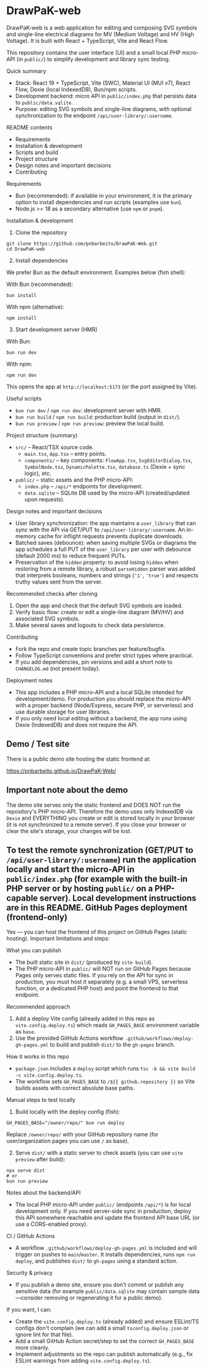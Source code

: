 # DrawPaK-web

DrawPaK-web is a web application for editing and composing SVG symbols and single-line electrical diagrams for MV (Medium Voltage) and HV (High Voltage). It is built with React + TypeScript, Vite and React Flow.

This repository contains the user interface (UI) and a small local PHP micro-API (in `public/`) to simplify development and library sync testing.

Quick summary
- Stack: React 19 + TypeScript, Vite (SWC), Material UI (MUI v7), React Flow, Dexie (local IndexedDB), Bun/npm scripts.
- Development backend: micro API in `public/index.php` that persists data to `public/data.sqlite`.
- Purpose: editing SVG symbols and single-line diagrams, with optional synchronization to the endpoint `/api/user-library/:username`.

README contents
- Requirements
- Installation & development
- Scripts and build
- Project structure
- Design notes and important decisions
- Contributing

Requirements
- Bun (recommended): if available in your environment, it is the primary option to install dependencies and run scripts (examples use `bun`).
- Node.js >= 18 as a secondary alternative (use `npm` or `pnpm`).

Installation & development

1) Clone the repository

```fish
git clone https://github.com/pnbarbeito/DrawPaK-Web.git
cd DrawPaK-web
```

2) Install dependencies

We prefer Bun as the default environment. Examples below (fish shell):

With Bun (recommended):

```fish
bun install
```

With npm (alternative):

```fish
npm install
```

3) Start development server (HMR)

With Bun:

```fish
bun run dev
```

With npm:

```fish
npm run dev
```

This opens the app at `http://localhost:5173` (or the port assigned by Vite).

Useful scripts
- `bun run dev` / `npm run dev`: development server with HMR.
- `bun run build` / `npm run build`: production build (output in `dist/`).
- `bun run preview` / `npm run preview`: preview the local build.

Project structure (summary)
- `src/` – React/TSX source code.
  - `main.tsx`, `App.tsx` – entry points.
  - `components/` – key components: `FlowApp.tsx`, `SvgEditorDialog.tsx`, `SymbolNode.tsx`, `DynamicPalette.tsx`, `database.ts` (Dexie + sync logic), etc.
- `public/` – static assets and the PHP micro-API:
  - `index.php` – `/api/*` endpoints for development.
  - `data.sqlite` – SQLite DB used by the micro-API (created/updated upon requests).

Design notes and important decisions
- User library synchronization: the app maintains a `user_library` that can sync with the API via GET/PUT to `/api/user-library/:username`. An in-memory cache for inflight requests prevents duplicate downloads.
- Batched saves (debounce): when saving multiple SVGs or diagrams the app schedules a full PUT of the `user_library` per user with debounce (default 2000 ms) to reduce frequent PUTs.
- Preservation of the `hidden` property: to avoid losing `hidden` when restoring from a remote library, a robust `parseHidden` parser was added that interprets booleans, numbers and strings (`'1'`, `'true'`) and respects truthy values sent from the server.

Recommended checks after cloning
1) Open the app and check that the default SVG symbols are loaded.
2) Verify basic flow: create or edit a single-line diagram (MV/HV) and associated SVG symbols.
3) Make several saves and logouts to check data persistence.

Contributing
- Fork the repo and create topic branches per feature/bugfix.
- Follow TypeScript conventions and prefer strict types where practical.
- If you add dependencies, pin versions and add a short note to `CHANGELOG.md` (not present today).

Deployment notes
- This app includes a PHP micro-API and a local SQLite intended for development/demo. For production you should replace the micro-API with a proper backend (Node/Express, secure PHP, or serverless) and use durable storage for user libraries.
- If you only need local editing without a backend, the app runs using Dexie (IndexedDB) and does not require the API.

Demo / Test site
---------------------------------
There is a public demo site hosting the static frontend at:

https://pnbarbeito.github.io/DrawPaK-Web/

Important note about the demo
---------------------------------
The demo site serves only the static frontend and DOES NOT run the repository's PHP micro-API. Therefore the demo uses only IndexedDB via `Dexie` and EVERYTHING you create or edit is stored locally in your browser (it is not synchronized to a remote server). If you close your browser or clear the site's storage, your changes will be lost.

To test the remote synchronization (GET/PUT to `/api/user-library/:username`) run the application locally and start the micro-API in `public/index.php` (for example with the built-in PHP server or by hosting `public/` on a PHP-capable server). Local development instructions are in this README.
GitHub Pages deployment (frontend-only)
-------------------------------------

Yes — you can host the frontend of this project on GitHub Pages (static hosting). Important limitations and steps:

What you can publish
- The built static site in `dist/` (produced by `vite build`).
- The PHP micro-API in `public/` will NOT run on GitHub Pages because Pages only serves static files. If you rely on the API for sync in production, you must host it separately (e.g. a small VPS, serverless function, or a dedicated PHP host) and point the frontend to that endpoint.

Recommended approach
1. Add a deploy Vite config (already added in this repo as `vite.config.deploy.ts`) which reads `GH_PAGES_BASE` environment variable as `base`.
2. Use the provided GitHub Actions workflow `.github/workflows/deploy-gh-pages.yml` to build and publish `dist/` to the `gh-pages` branch.

How it works in this repo
- `package.json` includes a `deploy` script which runs `tsc -b && vite build -c vite.config.deploy.ts`.
- The workflow sets `GH_PAGES_BASE` to `/${{ github.repository }}` so Vite builds assets with correct absolute base paths.

Manual steps to test locally
1. Build locally with the deploy config (fish):

```fish
GH_PAGES_BASE="/owner/repo/" bun run deploy
```

Replace `/owner/repo/` with your GitHub repository name (for user/organization pages you can use `/` as base).

2. Serve `dist/` with a static server to check assets (you can use `vite preview` after build):

```fish
npx serve dist
# or
bun run preview
```

Notes about the backend/API
- The local PHP micro-API under `public/` (endpoints `/api/*`) is for local development only. If you need server-side sync in production, deploy this API somewhere reachable and update the frontend API base URL (or use a CORS-enabled proxy).

CI / GitHub Actions
- A workflow `.github/workflows/deploy-gh-pages.yml` is included and will trigger on pushes to `main`/`master`. It installs dependencies, runs `npm run deploy`, and publishes `dist/` to `gh-pages` using a standard action.

Security & privacy
- If you publish a demo site, ensure you don't commit or publish any sensitive data (for example `public/data.sqlite` may contain sample data—consider removing or regenerating it for a public demo).

If you want, I can:
- Create the `vite.config.deploy.ts` (already added) and ensure ESLint/TS configs don't complain (we can add a small `tsconfig.deploy.json` or ignore lint for that file).
- Add a small GitHub Action secret/step to set the correct `GH_PAGES_BASE` more cleanly.
- Implement adjustments so the repo can publish automatically (e.g., fix ESLint warnings from adding `vite.config.deploy.ts`).
